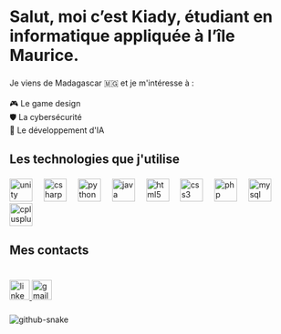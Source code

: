 <h1 align="left">Salut, moi c’est Kiady, étudiant en informatique appliquée à l’île Maurice.</h1>

###

<p align="left">Je viens de Madagascar 🇲🇬 et je m'intéresse à :<br><br>🎮 Le game design<br>🛡️ La cybersécurité<br>🤖 Le développement d'IA</p>

###

<h2 align="left">Les technologies que j'utilise</h2>

###

<div align="left">
  <img src="https://cdn.jsdelivr.net/gh/devicons/devicon/icons/unity/unity-original.svg" height="40" alt="unity logo"  />
  <img width="12" />
  <img src="https://cdn.jsdelivr.net/gh/devicons/devicon/icons/csharp/csharp-original.svg" height="40" alt="csharp logo"  />
  <img width="12" />
  <img src="https://cdn.jsdelivr.net/gh/devicons/devicon/icons/python/python-original.svg" height="40" alt="python logo"  />
  <img width="12" />
  <img src="https://cdn.jsdelivr.net/gh/devicons/devicon/icons/java/java-original.svg" height="40" alt="java logo"  />
  <img width="12" />
  <img src="https://cdn.jsdelivr.net/gh/devicons/devicon/icons/html5/html5-original.svg" height="40" alt="html5 logo"  />
  <img width="12" />
  <img src="https://cdn.jsdelivr.net/gh/devicons/devicon/icons/css3/css3-original.svg" height="40" alt="css3 logo"  />
  <img width="12" />
  <img src="https://cdn.jsdelivr.net/gh/devicons/devicon/icons/php/php-original.svg" height="40" alt="php logo"  />
  <img width="12" />
  <img src="https://cdn.jsdelivr.net/gh/devicons/devicon/icons/mysql/mysql-original.svg" height="40" alt="mysql logo"  />
  <img width="12" />
  <img src="https://cdn.jsdelivr.net/gh/devicons/devicon/icons/cplusplus/cplusplus-original.svg" height="40" alt="cplusplus logo"  />
</div>

###

<h2 align="left">Mes contacts</h2>

###

<br clear="both">

<div align="left">
  <a href="https://www.linkedin.com/in/kiady-589941306/" target="_blank">
    <img src="https://img.shields.io/static/v1?message=LinkedIn&logo=linkedin&label=&color=0077B5&logoColor=white&labelColor=&style=for-the-badge" height="35" alt="linkedin logo"  />
  </a>
  <a href="kiadymrabenarivo@gmail.com" target="_blank">
    <img src="https://img.shields.io/static/v1?message=Gmail&logo=gmail&label=&color=D14836&logoColor=white&labelColor=&style=for-the-badge" height="35" alt="gmail logo"  />
  </a>
</div>

###

<picture>
  <source media="(prefers-color-scheme: dark)" srcset="https://raw.githubusercontent.com/kiki781227/kiki781227/output/github-snake-dark.svg" />
  <source media="(prefers-color-scheme: light)" srcset="https://raw.githubusercontent.com/kiki781227/kiki781227/output/github-snake.svg" />
  <img alt="github-snake" src="https://raw.githubusercontent.com/kiki781227/kiki781227/output/github-snake.svg" />
</picture>
